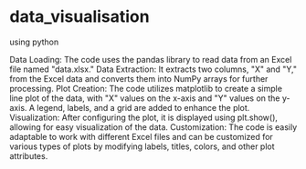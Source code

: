 # data_visualisation
using python

Data Loading: The code uses the pandas library to read data from an Excel file named "data.xlsx."
Data Extraction: It extracts two columns, "X" and "Y," from the Excel data and converts them into NumPy arrays for further processing.
Plot Creation: The code utilizes matplotlib to create a simple line plot of the data, with "X" values on the x-axis and "Y" values on the y-axis. A legend, labels, and a grid are added to enhance the plot.
Visualization: After configuring the plot, it is displayed using plt.show(), allowing for easy visualization of the data.
Customization: The code is easily adaptable to work with different Excel files and can be customized for various types of plots by modifying labels, titles, colors, and other plot attributes.
